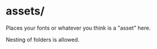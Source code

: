 # assets/

Places your fonts or whatever you think is a "asset" here.

Nesting of folders is allowed.